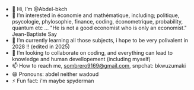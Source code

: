 - 👋 Hi, I’m @Abdel-bkch
- 👀 I’m interested in économie and mathématique, including; politique, psycologie, phylosophie, finance, coding, économetrique, probability, quantum etc ... "He is not a good economist who is only an economist." Jean-Baptiste Say
- 🌱 I’m currently learning all those subjects, i hope to be very polivalent in 2028 !! (edited in 2025) 
- 💞️ I’m looking to collaborate on coding, and everything can lead to knowledge and human devellopement (including myself)
- 📫 How to reach me, sombrero9169@gmail.com, snpchat: bkwuzumaki
- 😄 Pronouns: abdel neither wadoud 
- ⚡ Fun fact: i'm maybe spyderman

<!---
Abdel-bkch/Abdel-bkch is a ✨ special ✨ repository because its `README.md` (this file) appears on your GitHub profile.
You can click the Preview link to take a look at your changes.
--->

